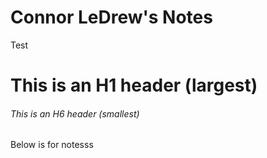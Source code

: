 # Connor LeDrew's Notes

Test
# This is an H1 header (largest)
###### This is an H6 header (smallest)

Below is for notesss